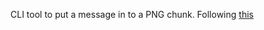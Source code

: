 CLI tool to put a message in to a PNG chunk. Following [this](https://picklenerd.github.io/pngme_book/)